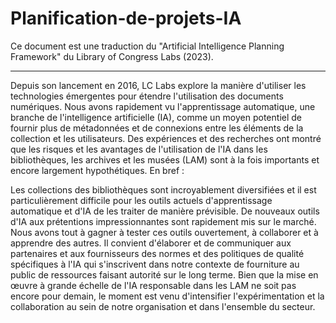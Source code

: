 # Planification-de-projets-IA

Ce document est une traduction du "Artificial Intelligence Planning Framework" du Library of Congress Labs (2023).

---

Depuis son lancement en 2016, LC Labs explore la manière d'utiliser les technologies émergentes pour étendre l'utilisation des documents numériques. Nous avons rapidement vu l'apprentissage automatique, une branche de l'intelligence artificielle (IA), comme un moyen potentiel de fournir plus de métadonnées et de connexions entre les éléments de la collection et les utilisateurs. Des expériences et des recherches ont montré que les risques et les avantages de l'utilisation de l'IA dans les bibliothèques, les archives et les musées (LAM) sont à la fois importants et encore largement hypothétiques. En bref :

Les collections des bibliothèques sont incroyablement diversifiées et il est particulièrement difficile pour les outils actuels d'apprentissage automatique et d'IA de les traiter de manière prévisible.
De nouveaux outils d'IA aux prétentions impressionnantes sont rapidement mis sur le marché. Nous avons tout à gagner à tester ces outils ouvertement, à collaborer et à apprendre des autres.
Il convient d'élaborer et de communiquer aux partenaires et aux fournisseurs des normes et des politiques de qualité spécifiques à l'IA qui s'inscrivent dans notre contexte de fourniture au public de ressources faisant autorité sur le long terme.
Bien que la mise en œuvre à grande échelle de l'IA responsable dans les LAM ne soit pas encore pour demain, le moment est venu d'intensifier l'expérimentation et la collaboration au sein de notre organisation et dans l'ensemble du secteur.
